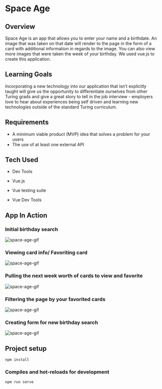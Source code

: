 # Space Age

## Overview

Space Age is an app that allows you to enter your name and a birthdate. An image that was taken on that date will render to the page in the form of a card with additional information in regards to the image. You can also view more images that were taken the week of your birthday. We used vue.js to create this application.


## Learning Goals

Incorporating a new technology into our application that isn’t explicitly taught will give us the opportunity to differentiate ourselves from other Turing grads and give a great story to tell in the job interview - employers love to hear about experiences being self driven and learning new technologies outside of the standard Turing curriculum.

## Requirements

- A minimum viable product (MVP) idea that solves a problem for your users
- The use of at least one external API

## Tech Used

- Dev Tools

- Vue.js

- Vue testing suite

- Vue Dev Tools

## App In Action
### Initial birthday search 
![space-age-gif](https://media.giphy.com/media/H4hlJ5wtis0Mbp0Mw6/giphy.gif)

### Viewing card info/ Favoriting card
![space-age-gif](https://media.giphy.com/media/dXuXsmiiqGZYVmEdHu/giphy.gif)

### Pulling the next week worth of cards to view and favorite
![space-age-gif](https://media.giphy.com/media/H6zShO0qlVy1gYp8aZ/giphy.gif)

### Filtering the page by your favorited cards 
![space-age-gif](https://media.giphy.com/media/h5R8N5Lfw1rDxZOrxZ/giphy.gif)

### Creating form for new birthday search 
![space-age-gif](https://media.giphy.com/media/S8BZTAaobYtQRChllC/giphy.gif)

## Project setup
```
npm install
```

### Compiles and hot-reloads for development
```
npm run serve
```
